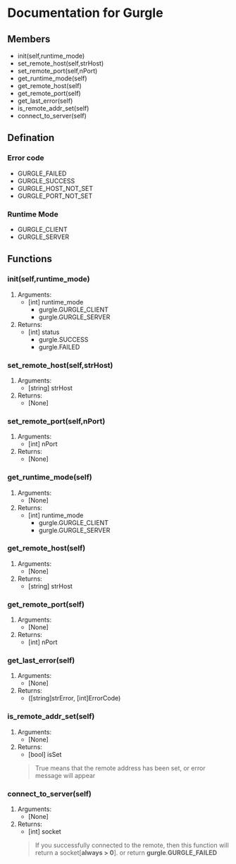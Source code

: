 # Documentation for Gurgle


## Members  
* init(self,runtime_mode)  
* set_remote_host(self,strHost)  
* set_remote_port(self,nPort)  
* get_runtime_mode(self)  
* get_remote_host(self)  
* get_remote_port(self)  
* get_last_error(self)  
* is_remote_addr_set(self)  
* connect_to_server(self)  

## Defination  

### Error code  
* GURGLE_FAILED
* GURGLE_SUCCESS
* GURGLE_HOST_NOT_SET
* GURGLE_PORT_NOT_SET

### Runtime Mode  
* GURGLE_CLIENT
* GURGLE_SERVER


## Functions  
### init(self,runtime_mode)  
1. Arguments:  
    * [int] runtime_mode
      * gurgle.GURGLE_CLIENT
      * gurgle.GURGLE_SERVER  
2. Returns:  
    * [int] status  
      * gurgle.SUCCESS  
      * gurgle.FAILED  

### set_remote_host(self,strHost)  
1. Arguments:
    * [string] strHost  
2. Returns:  
    * [None]  

### set_remote_port(self,nPort)  
1. Arguments:  
    * [int] nPort  
2. Returns:  
    * [None]  

### get_runtime_mode(self)  
1. Arguments:
    * [None]
2. Returns:
    * [int] runtime_mode
      * gurgle.GURGLE_CLIENT  
      * gurgle.GURGLE_SERVER  

### get_remote_host(self)  
1. Arguments:
    * [None]
2. Returns:
    * [string] strHost

### get_remote_port(self)  
1. Arguments:
    * [None]  
2. Returns:  
    * [int] nPort  

### get_last_error(self)
1. Arguments:  
    * [None]  
2. Returns:  
    * ([string]strError, [int]ErrorCode)  

### is_remote_addr_set(self)  
1. Arguments:  
    * [None]  
2. Returns:  
    * [bool] isSet  
    > True means that  the remote address has been set, or error message will appear

### connect_to_server(self)  
1. Arguments:  
    * [None]  
2. Returns:  
    * [int] socket  
    > If you successfully connected to the remote, then this function will return a socket[__always > 0__].
    > or return __gurgle__.__GURGLE_FAILED__
